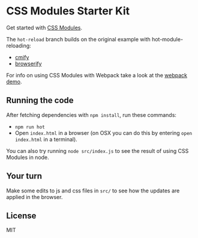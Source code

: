CSS Modules Starter Kit
====

Get started with [CSS Modules](https://github.com/css-modules/css-modules).

The `hot-reload` branch builds on the original example with hot-module-reloading:

- [cmify](https://github.com/joshwnj/cmify)
- [browserify](https://github.com/substack/node-browserify)

For info on using CSS Modules with Webpack take a look at the [webpack demo](https://github.com/css-modules/webpack-demo).

Running the code
----

After fetching dependencies with `npm install`, run these commands:

- `npm run hot`
- Open `index.html` in a browser (on OSX you can do this by entering `open index.html` in a terminal).

You can also try running `node src/index.js` to see the result of using CSS Modules in node.

Your turn
----

Make some edits to js and css files in `src/` to see how the updates are applied in the browser.

License
----

MIT
